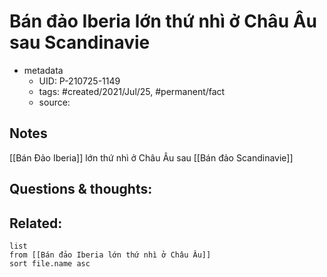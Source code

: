 # Bán đảo Iberia lớn thứ nhì ở Châu Âu sau Scandinavie

- metadata
	- UID: P-210725-1149
	- tags: #created/2021/Jul/25, #permanent/fact 
	- source: 

## Notes
[[Bán Đảo Iberia]] lớn thứ nhì ở Châu Âu sau [[Bán đảo Scandinavie]]

## Questions & thoughts:

## Related:
```dataview
list
from [[Bán đảo Iberia lớn thứ nhì ở Châu Âu]]
sort file.name asc
```
